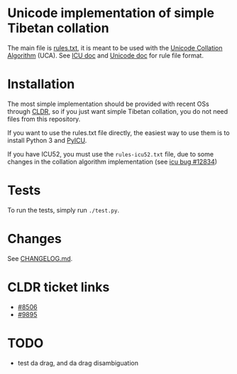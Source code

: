 # Unicode implementation of simple Tibetan collation

The main file is [rules.txt](rules.txt), it is meant to be used with the [Unicode Collation Algorithm](http://unicode.org/reports/tr10/) (UCA). See [ICU doc](http://userguide.icu-project.org/collation/customization) and [Unicode doc](http://www.unicode.org/reports/tr35/tr35-collation.html#Orderings) for rule file format.

# Installation

The most simple implementation should be provided with recent OSs through [CLDR](http://cldr.unicode.org/), so if you just want simple Tibetan collation, you do not need files from this repository.

If you want to use the rules.txt file directly, the easiest way to use them is to install Python 3 and [PyICU](http://pyicu.osafoundation.org/).

If you have ICU52, you must use the `rules-icu52.txt` file, due to some changes in the collation algorithm implementation (see [icu bug #12834](http://bugs.icu-project.org/trac/ticket/12834))

# Tests

To run the tests, simply run `./test.py`.

# Changes

See [CHANGELOG.md](CHANGELOG.md).

# CLDR ticket links

- [#8506](http://unicode.org/cldr/trac/ticket/8506)
- [#9895](http://unicode.org/cldr/trac/ticket/9895)

# TODO

- test da drag, and da drag disambiguation

